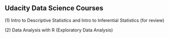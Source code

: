 ## Udacity Data Science Courses

(1) Intro to Descriptive Statistics and Intro to Inferential Statistics (for review)

(2) Data Analysis with R (Exploratory Data Analysis)
